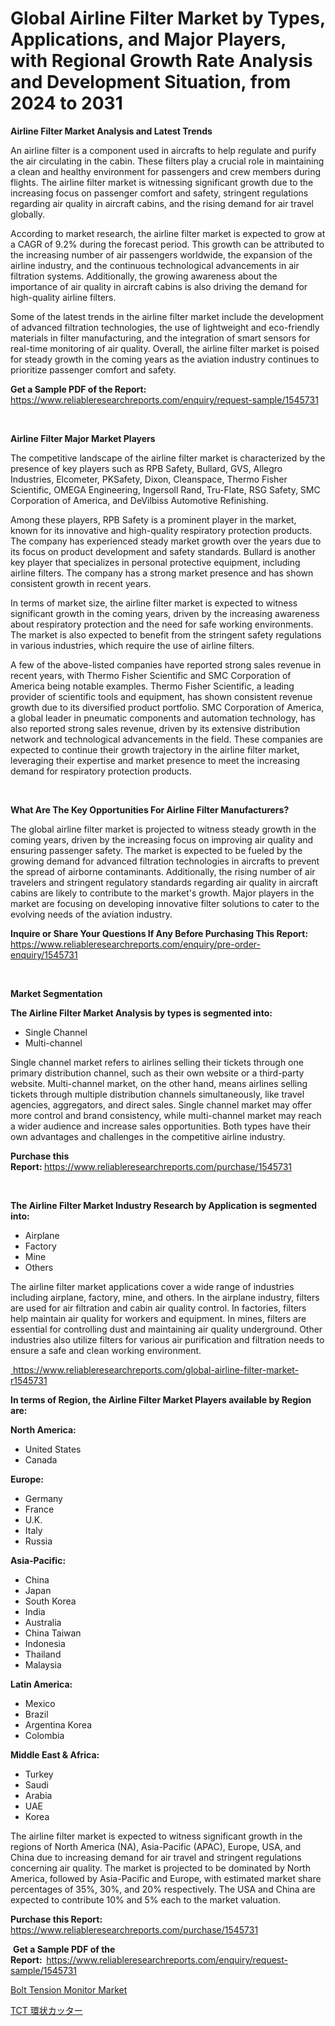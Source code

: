 <p><h1>Global Airline Filter Market by Types, Applications, and Major Players, with Regional Growth Rate Analysis and Development Situation, from 2024 to 2031</h1></p><p><strong>Airline Filter Market Analysis and Latest Trends</strong></p>
<p><p>An airline filter is a component used in aircrafts to help regulate and purify the air circulating in the cabin. These filters play a crucial role in maintaining a clean and healthy environment for passengers and crew members during flights. The airline filter market is witnessing significant growth due to the increasing focus on passenger comfort and safety, stringent regulations regarding air quality in aircraft cabins, and the rising demand for air travel globally.</p><p>According to market research, the airline filter market is expected to grow at a CAGR of 9.2% during the forecast period. This growth can be attributed to the increasing number of air passengers worldwide, the expansion of the airline industry, and the continuous technological advancements in air filtration systems. Additionally, the growing awareness about the importance of air quality in aircraft cabins is also driving the demand for high-quality airline filters.</p><p>Some of the latest trends in the airline filter market include the development of advanced filtration technologies, the use of lightweight and eco-friendly materials in filter manufacturing, and the integration of smart sensors for real-time monitoring of air quality. Overall, the airline filter market is poised for steady growth in the coming years as the aviation industry continues to prioritize passenger comfort and safety.</p></p>
<p><strong>Get a Sample PDF of the Report:&nbsp;</strong> <a href="https://www.reliableresearchreports.com/enquiry/request-sample/1545731">https://www.reliableresearchreports.com/enquiry/request-sample/1545731</a></p>
<p>&nbsp;</p>
<p><strong>Airline Filter Major Market Players</strong></p>
<p><p>The competitive landscape of the airline filter market is characterized by the presence of key players such as RPB Safety, Bullard, GVS, Allegro Industries, Elcometer, PKSafety, Dixon, Cleanspace, Thermo Fisher Scientific, OMEGA Engineering, Ingersoll Rand, Tru-Flate, RSG Safety, SMC Corporation of America, and DeVilbiss Automotive Refinishing.</p><p>Among these players, RPB Safety is a prominent player in the market, known for its innovative and high-quality respiratory protection products. The company has experienced steady market growth over the years due to its focus on product development and safety standards. Bullard is another key player that specializes in personal protective equipment, including airline filters. The company has a strong market presence and has shown consistent growth in recent years.</p><p>In terms of market size, the airline filter market is expected to witness significant growth in the coming years, driven by the increasing awareness about respiratory protection and the need for safe working environments. The market is also expected to benefit from the stringent safety regulations in various industries, which require the use of airline filters.</p><p>A few of the above-listed companies have reported strong sales revenue in recent years, with Thermo Fisher Scientific and SMC Corporation of America being notable examples. Thermo Fisher Scientific, a leading provider of scientific tools and equipment, has shown consistent revenue growth due to its diversified product portfolio. SMC Corporation of America, a global leader in pneumatic components and automation technology, has also reported strong sales revenue, driven by its extensive distribution network and technological advancements in the field. These companies are expected to continue their growth trajectory in the airline filter market, leveraging their expertise and market presence to meet the increasing demand for respiratory protection products.</p></p>
<p>&nbsp;</p>
<p><strong>What Are The Key Opportunities For Airline Filter Manufacturers?</strong></p>
<p><p>The global airline filter market is projected to witness steady growth in the coming years, driven by the increasing focus on improving air quality and ensuring passenger safety. The market is expected to be fueled by the growing demand for advanced filtration technologies in aircrafts to prevent the spread of airborne contaminants. Additionally, the rising number of air travelers and stringent regulatory standards regarding air quality in aircraft cabins are likely to contribute to the market's growth. Major players in the market are focusing on developing innovative filter solutions to cater to the evolving needs of the aviation industry.</p></p>
<p><strong>Inquire or Share Your Questions If Any Before Purchasing This Report:</strong> <a href="https://www.reliableresearchreports.com/enquiry/pre-order-enquiry/1545731">https://www.reliableresearchreports.com/enquiry/pre-order-enquiry/1545731</a></p>
<p>&nbsp;</p>
<p><strong>Market Segmentation</strong></p>
<p><strong>The Airline Filter Market Analysis by types is segmented into:</strong></p>
<p><ul><li>Single Channel</li><li>Multi-channel</li></ul></p>
<p><p>Single channel market refers to airlines selling their tickets through one primary distribution channel, such as their own website or a third-party website. Multi-channel market, on the other hand, means airlines selling tickets through multiple distribution channels simultaneously, like travel agencies, aggregators, and direct sales. Single channel market may offer more control and brand consistency, while multi-channel market may reach a wider audience and increase sales opportunities. Both types have their own advantages and challenges in the competitive airline industry.</p></p>
<p><strong>Purchase this Report:&nbsp;</strong><a href="https://www.reliableresearchreports.com/purchase/1545731">https://www.reliableresearchreports.com/purchase/1545731</a></p>
<p>&nbsp;</p>
<p><strong>The Airline Filter Market Industry Research by Application is segmented into:</strong></p>
<p><ul><li>Airplane</li><li>Factory</li><li>Mine</li><li>Others</li></ul></p>
<p><p>The airline filter market applications cover a wide range of industries including airplane, factory, mine, and others. In the airplane industry, filters are used for air filtration and cabin air quality control. In factories, filters help maintain air quality for workers and equipment. In mines, filters are essential for controlling dust and maintaining air quality underground. Other industries also utilize filters for various air purification and filtration needs to ensure a safe and clean working environment.</p></p>
<p><a href="https://www.reliableresearchreports.com/global-airline-filter-market-r1545731">&nbsp;https://www.reliableresearchreports.com/global-airline-filter-market-r1545731</a></p>
<p><strong>In terms of Region, the Airline Filter Market Players available by Region are:</strong></p>
<p>
    <p> <strong> North America: </strong>
        <ul>
            <li>United States</li>
            <li>Canada</li>
        </ul>
        </p> 
    <p> <strong> Europe: </strong>
        <ul>
            <li>Germany</li>
            <li>France</li>
            <li>U.K.</li>
            <li>Italy</li>
            <li>Russia</li>
        </ul>
        </p> 
    <p> <strong> Asia-Pacific: </strong>
        <ul>
            <li>China</li>
            <li>Japan</li>
            <li>South Korea</li>
            <li>India</li>
            <li>Australia</li>
            <li>China Taiwan</li>
            <li>Indonesia</li>
            <li>Thailand</li>
            <li>Malaysia</li>
        </ul>
        </p> 
    <p> <strong> Latin America: </strong>
        <ul>
            <li>Mexico</li>
            <li>Brazil</li>
            <li>Argentina Korea</li>
            <li>Colombia</li>
        </ul>
        </p> 
    <p> <strong> Middle East & Africa: </strong>
        <ul>
            <li>Turkey</li>
            <li>Saudi</li>
            <li>Arabia</li>
            <li>UAE</li>
            <li>Korea</li>
        </ul>
    </p>
    </p>
<p><p>The airline filter market is expected to witness significant growth in the regions of North America (NA), Asia-Pacific (APAC), Europe, USA, and China due to increasing demand for air travel and stringent regulations concerning air quality. The market is projected to be dominated by North America, followed by Asia-Pacific and Europe, with estimated market share percentages of 35%, 30%, and 20% respectively. The USA and China are expected to contribute 10% and 5% each to the market valuation.</p></p>
<p><strong>Purchase this Report: </strong><a href="https://www.reliableresearchreports.com/purchase/1545731">https://www.reliableresearchreports.com/purchase/1545731</a></p>
<p>&nbsp;<strong>Get a Sample PDF of the Report:&nbsp;&nbsp;</strong><a href="https://www.reliableresearchreports.com/enquiry/request-sample/1545731">https://www.reliableresearchreports.com/enquiry/request-sample/1545731</a></p>
<p><strong></strong></p>
<p><p><a href="https://github.com/RichRobinson5/Market-Research-Report-List-4/blob/main/bolt-tension-monitor-market.md">Bolt Tension Monitor Market</a></p><p><a href="https://github.com/oqoeusbvpadwjs08/Market-Research-Report-List-1/blob/main/457652728354.md">TCT 環状カッター</a></p></p>